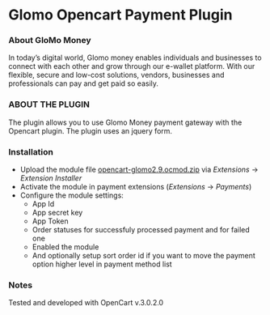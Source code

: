 # Glomo Opencart Payment Plugin

### About GloMo Money

In today’s digital world, Glomo money enables individuals and businesses to connect with each other and grow through our e-wallet platform. With our flexible, secure and low-cost solutions, vendors, businesses and professionals can pay and get paid so easily.

 ### ABOUT THE PLUGIN

The plugin allows you to use Glomo Money payment gateway with the Opencart plugin. The plugin uses an jquery form.

### Installation

* Upload the module file [opencart-glomo2.9.ocmod.zip](https://github.com/glomoapp/glomo_opencart_payment_plugin/blob/master/opencart-3-payment-module-master.zip) via _Extensions_ -> _Extension Installer_
* Activate the module in payment extensions (_Extensions_ -> _Payments_)
* Configure the module settings:
  * App Id
  * App secret key
  * App Token
  * Order statuses for successfuly processed payment and for failed one
  * Enabled the module
  * And optionally setup sort order id if you want to move the payment
    option higher level in payment method list

### Notes

Tested and developed with OpenCart v.3.0.2.0

